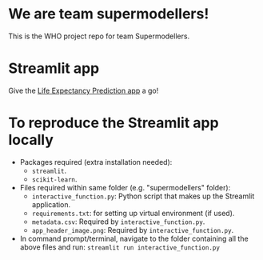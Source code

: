 # We are team supermodellers!
This is the WHO project repo for team Supermodellers.

# Streamlit app
Give the [Life Expectancy Prediction app](https://supermodellers.streamlit.app/) a go!

# To reproduce the Streamlit app locally
* Packages required (extra installation needed):
  * `streamlit`.
  * `scikit-learn`. 
* Files required within same folder (e.g. "supermodellers" folder):
  * `interactive_function.py`: Python script that makes up the Streamlit application.
  * `requirements.txt`: for setting up virtual environment (if used).
  * `metadata.csv`: Required by `interactive_function.py`.
  * `app_header_image.png`: Required by `interactive_function.py`.
* In command prompt/terminal, navigate to the folder containing all the above files and run:
  `streamlit run interactive_function.py`   

